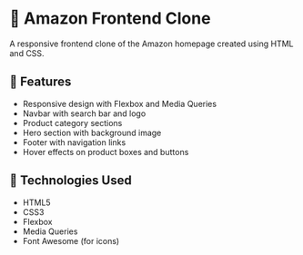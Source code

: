 # 🛒 Amazon Frontend Clone

A responsive frontend clone of the Amazon homepage created using HTML and CSS.

## 🚀 Features

- Responsive design with Flexbox and Media Queries
- Navbar with search bar and logo
- Product category sections
- Hero section with background image
- Footer with navigation links
- Hover effects on product boxes and buttons



## 🔧 Technologies Used

- HTML5
- CSS3
- Flexbox
- Media Queries
- Font Awesome (for icons)



